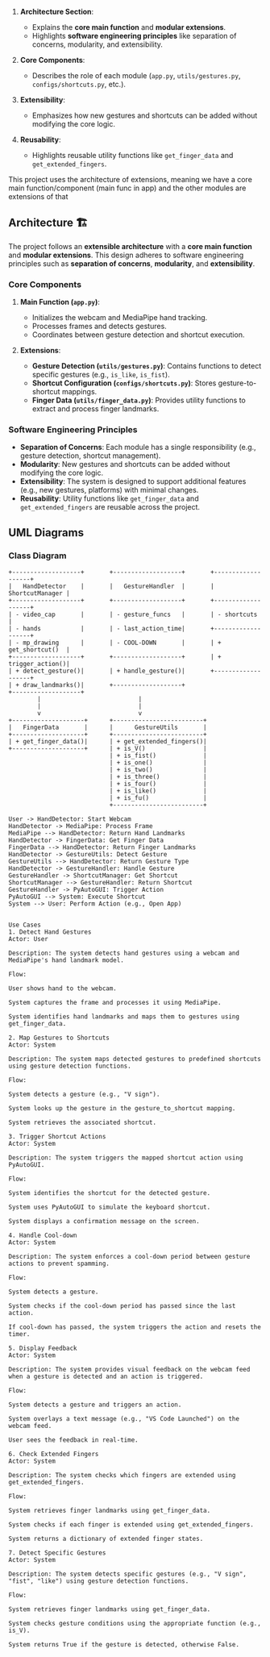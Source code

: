 1. **Architecture Section**:
   - Explains the **core main function** and **modular extensions**.
   - Highlights **software engineering principles** like separation of concerns, modularity, and extensibility.

2. **Core Components**:
   - Describes the role of each module (`app.py`, `utils/gestures.py`, `configs/shortcuts.py`, etc.).

3. **Extensibility**:
   - Emphasizes how new gestures and shortcuts can be added without modifying the core logic.

4. **Reusability**:
   - Highlights reusable utility functions like `get_finger_data` and `get_extended_fingers`.

This project uses the architecture of extensions, meaning we have a core main function/component (main func in app)
and the other modules are extensions of that 

## Architecture 🏗️

The project follows an **extensible architecture** with a **core main function** and **modular extensions**. This design adheres to software engineering principles such as **separation of concerns**, **modularity**, and **extensibility**.

### Core Components
1. **Main Function (`app.py`)**:
   - Initializes the webcam and MediaPipe hand tracking.
   - Processes frames and detects gestures.
   - Coordinates between gesture detection and shortcut execution.

2. **Extensions**:
   - **Gesture Detection (`utils/gestures.py`)**: Contains functions to detect specific gestures (e.g., `is_like`, `is_fist`).
   - **Shortcut Configuration (`configs/shortcuts.py`)**: Stores gesture-to-shortcut mappings.
   - **Finger Data (`utils/finger_data.py`)**: Provides utility functions to extract and process finger landmarks.

### Software Engineering Principles
- **Separation of Concerns**: Each module has a single responsibility (e.g., gesture detection, shortcut management).
- **Modularity**: New gestures and shortcuts can be added without modifying the core logic.
- **Extensibility**: The system is designed to support additional features (e.g., new gestures, platforms) with minimal changes.
- **Reusability**: Utility functions like `get_finger_data` and `get_extended_fingers` are reusable across the project.

## UML Diagrams

### Class Diagram
```plaintext
+-------------------+       +-------------------+       +-------------------+
|   HandDetector    |       |   GestureHandler  |       |   ShortcutManager |
+-------------------+       +-------------------+       +-------------------+
| - video_cap       |       | - gesture_funcs   |       | - shortcuts       |
| - hands           |       | - last_action_time|       +-------------------+
| - mp_drawing      |       | - COOL-DOWN       |       | + get_shortcut()  |
+-------------------+       +-------------------+       | + trigger_action()|
| + detect_gesture()|       | + handle_gesture()|       +-------------------+
| + draw_landmarks()|       +-------------------+
+-------------------+
        |                           |
        |                           |
        v                           v
+--------------------+      +-------------------------+
|   FingerData       |      |      GestureUtils       |
+--------------------+      +-------------------------+
| + get_finger_data()|      | + get_extended_fingers()|
+--------------------+      | + is_V()                |
                            | + is_fist()             |
                            | + is_one()              |
                            | + is_two()              |
                            | + is_three()            |
                            | + is_four()             |
                            | + is_like()             |
                            | + is_fu()               |
                            +-------------------------+

User -> HandDetector: Start Webcam
HandDetector -> MediaPipe: Process Frame
MediaPipe --> HandDetector: Return Hand Landmarks
HandDetector -> FingerData: Get Finger Data
FingerData --> HandDetector: Return Finger Landmarks
HandDetector -> GestureUtils: Detect Gesture
GestureUtils --> HandDetector: Return Gesture Type
HandDetector -> GestureHandler: Handle Gesture
GestureHandler -> ShortcutManager: Get Shortcut
ShortcutManager --> GestureHandler: Return Shortcut
GestureHandler -> PyAutoGUI: Trigger Action
PyAutoGUI --> System: Execute Shortcut
System --> User: Perform Action (e.g., Open App)


Use Cases
1. Detect Hand Gestures
Actor: User

Description: The system detects hand gestures using a webcam and MediaPipe's hand landmark model.

Flow:

User shows hand to the webcam.

System captures the frame and processes it using MediaPipe.

System identifies hand landmarks and maps them to gestures using get_finger_data.

2. Map Gestures to Shortcuts
Actor: System

Description: The system maps detected gestures to predefined shortcuts using gesture detection functions.

Flow:

System detects a gesture (e.g., "V sign").

System looks up the gesture in the gesture_to_shortcut mapping.

System retrieves the associated shortcut.

3. Trigger Shortcut Actions
Actor: System

Description: The system triggers the mapped shortcut action using PyAutoGUI.

Flow:

System identifies the shortcut for the detected gesture.

System uses PyAutoGUI to simulate the keyboard shortcut.

System displays a confirmation message on the screen.

4. Handle Cool-down
Actor: System

Description: The system enforces a cool-down period between gesture actions to prevent spamming.

Flow:

System detects a gesture.

System checks if the cool-down period has passed since the last action.

If cool-down has passed, the system triggers the action and resets the timer.

5. Display Feedback
Actor: System

Description: The system provides visual feedback on the webcam feed when a gesture is detected and an action is triggered.

Flow:

System detects a gesture and triggers an action.

System overlays a text message (e.g., "VS Code Launched") on the webcam feed.

User sees the feedback in real-time.

6. Check Extended Fingers
Actor: System

Description: The system checks which fingers are extended using get_extended_fingers.

Flow:

System retrieves finger landmarks using get_finger_data.

System checks if each finger is extended using get_extended_fingers.

System returns a dictionary of extended finger states.

7. Detect Specific Gestures
Actor: System

Description: The system detects specific gestures (e.g., "V sign", "fist", "like") using gesture detection functions.

Flow:

System retrieves finger landmarks using get_finger_data.

System checks gesture conditions using the appropriate function (e.g., is_V).

System returns True if the gesture is detected, otherwise False.